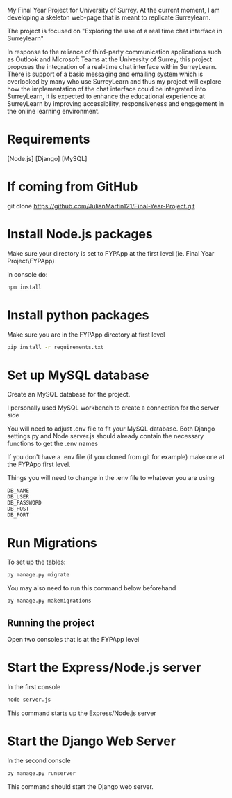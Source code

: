 My Final Year Project for University of Surrey. At the current moment, I am developing a skeleton  web-page that is meant to replicate Surreylearn. 

The project is focused on "Exploring the use of a real time chat interface in Surreylearn"

In response to the reliance of third-party communication applications such as Outlook and Microsoft Teams at the University of Surrey, this project proposes the integration of a real-time chat interface within SurreyLearn. There is support of a basic messaging and emailing system which is overlooked by many who use SurreyLearn and thus my project will explore how the implementation of the chat interface could be integrated into SurreyLearn, it is expected to enhance the educational experience at SurreyLearn by improving accessibility, responsiveness and engagement in the online learning environment.

# Requirements
[Node.js]
[Django]
[MySQL]

# If coming from GitHub
git clone https://github.com/JulianMartin121/Final-Year-Project.git

# Install Node.js packages
Make sure your directory is set to FYPApp at the first level (ie. Final Year Project\FYPApp)

in console do:
```sh
npm install
```

# Install python packages
Make sure you are in the FYPApp directory at first level
```sh
pip install -r requirements.txt
```

# Set up MySQL database
Create an MySQL database for the project.

I personally used MySQL workbench to create a connection for the server side

You will need to adjust .env file to fit your MySQL database. Both Django settings.py and Node server.js should already contain the necessary functions to get the .env names

If you don't have a .env file (if you cloned from git for example) make one at the FYPApp first level.

Things you will need to change in the .env file to whatever you are using
```env
DB_NAME
DB_USER
DB_PASSWORD
DB_HOST
DB_PORT
```

# Run Migrations
To set up the tables:
```sh
py manage.py migrate
```

You may also need to run this command below beforehand
```sh
py manage.py makemigrations
``` 



## Running the project

Open two consoles that is at the FYPApp level

# Start the Express/Node.js server
In the first console
```sh
node server.js
```

This command starts up the Express/Node.js server

# Start the Django Web Server
In the second console
```sh
py manage.py runserver
```

This command should start the Django web server.